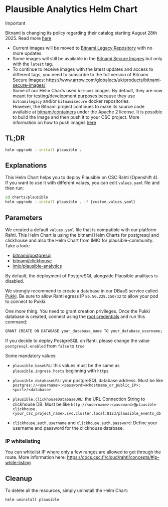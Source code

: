 # Plausible Analytics Helm Chart

> [!IMPORTANT]  
> Bitnami is changing its policy regarding their catalog starting August 28th 2025. Read more [here](https://github.com/bitnami/containers/issues/83267)  
> - Current images will be moved to [Bitnami Legacy Repository](https://hub.docker.com/u/bitnamilegacy) with no more updates.  
> - Some images will still be available in the [Bitnami Secure Images](https://hub.docker.com/u/bitnamisecure) but only with the `latest` tag.  
> - To continue to receive images with the latest updates and access to different tags, you need to subscribe to the full version of Bitnami Secure Images: https://www.arrow.com/globalecs/uk/products/bitnami-secure-images/  
> Some of our Helm Charts used `bitnami` images. By default, they are now meant for testing/development purposes because they use `bitnamilegacy` and/or `bitnamisecure` docker repositories.  
> However, the Bitnami project continues to make its source code available at [bitnami/containers](https://github.com/bitnami/containers) under the Apache 2 license. It is possible to build the image and then push it to your CSC project. More information on how to push images [here](https://docs.csc.fi/cloud/rahti/images/Using_Rahti_integrated_registry/)

## TL;DR
```sh
helm upgrade --install plausible .
```

## Explanations
This Helm Chart helps you to deploy Plausible on CSC Rahti (Openshift 4).  
If you want to use it with different values, you can edit `values.yaml` file and then run:  
```sh
cd charts/plausible
helm upgrade --install plausible . -f {custom_values.yaml}
```

## Parameters
We created a default `values.yaml` file that is compatible with our platform Rahti. This Helm Chart is using the bitnami Helm Charts for postgresql and clickhouse and also the Helm Chart from IMIO for plausible-community. Take a look:
- [bitnami/postgresql](https://github.com/bitnami/charts/tree/main/bitnami/postgresql)
- [bitnami/clickhouse](https://github.com/bitnami/charts/tree/main/bitnami/clickhouse)
- [imio/plausible-analytics](https://github.com/IMIO/helm-plausible-analytics/tree/main)

By default, the deployment of PostgreSQL alongside Plausible analitycs is disabled.

We strongly recommend to create a database in our DBaaS service called [Pukki](https://pukki.dbaas.csc.fi/). Be sure to allow Rahti egress IP `86.50.229.150/32` to allow your pod to connect to Pukki.

One more thing. You need to grant creation privileges. Once the Pukki database is created, connect using the [root credentials](https://docs.csc.fi/cloud/dbaas/operations/#enable-root) and run this command:

```sh
GRANT CREATE ON DATABASE your_database_name TO your_database_username;
```

If you decide to deploy PostgreSQL on Rahti, please change the value `postgresql.enabled` from `false` to `true`

Some mandatory values:

- `plausible.baseURL`: this values must be the same as `plausible.ingress.hosts` beginning with `https`

- `plausible.databaseURL`: your postgreSQL database address. Must be like `postgres://<username>:<password>@<hostname_or_public_IP>:<port>/<database>`

- `plausible.clickhouseDatabaseURL`: the URL Connection String to clickhouse DB. Must be like `http://<username>:<password>@plausible-clickhouse.<your_csc_project_name>.svc.cluster.local:8123/plausible_events_db`

- `clickhouse.auth.username` and `clickhouse.auth.password`: Define your username and password for the clickhouse database.

### IP whitelisting

You can whitelist IP where only a few ranges are allowed to get through the route. More information here: https://docs.csc.fi/cloud/rahti/concepts/#ip-white-listing

## Cleanup
To delete all the resources, simply uninstall the Helm Chart:
```sh
helm uninstall plausible
```